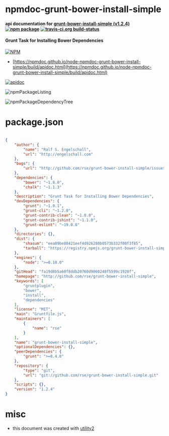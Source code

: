 # npmdoc-grunt-bower-install-simple

#### api documentation for  [grunt-bower-install-simple (v1.2.4)](http://github.com/rse/grunt-bower-install-simple)  [![npm package](https://img.shields.io/npm/v/npmdoc-grunt-bower-install-simple.svg?style=flat-square)](https://www.npmjs.org/package/npmdoc-grunt-bower-install-simple) [![travis-ci.org build-status](https://api.travis-ci.org/npmdoc/node-npmdoc-grunt-bower-install-simple.svg)](https://travis-ci.org/npmdoc/node-npmdoc-grunt-bower-install-simple)

#### Grunt Task for Installing Bower Dependencies

[![NPM](https://nodei.co/npm/grunt-bower-install-simple.png?downloads=true&downloadRank=true&stars=true)](https://www.npmjs.com/package/grunt-bower-install-simple)

- [https://npmdoc.github.io/node-npmdoc-grunt-bower-install-simple/build/apidoc.html](https://npmdoc.github.io/node-npmdoc-grunt-bower-install-simple/build/apidoc.html)

[![apidoc](https://npmdoc.github.io/node-npmdoc-grunt-bower-install-simple/build/screenCapture.buildCi.browser.%252Ftmp%252Fbuild%252Fapidoc.html.png)](https://npmdoc.github.io/node-npmdoc-grunt-bower-install-simple/build/apidoc.html)

![npmPackageListing](https://npmdoc.github.io/node-npmdoc-grunt-bower-install-simple/build/screenCapture.npmPackageListing.svg)

![npmPackageDependencyTree](https://npmdoc.github.io/node-npmdoc-grunt-bower-install-simple/build/screenCapture.npmPackageDependencyTree.svg)



# package.json

```json

{
    "author": {
        "name": "Ralf S. Engelschall",
        "url": "http://engelschall.com"
    },
    "bugs": {
        "url": "http://github.com/rse/grunt-bower-install-simple/issues"
    },
    "dependencies": {
        "bower": "~1.8.0",
        "chalk": "~1.1.3"
    },
    "description": "Grunt Task for Installing Bower Dependencies",
    "devDependencies": {
        "grunt": "~1.0.1",
        "grunt-cli": "~1.2.0",
        "grunt-contrib-clean": "~1.0.0",
        "grunt-contrib-jshint": "~1.1.0",
        "grunt-eslint": "~19.0.0"
    },
    "directories": {},
    "dist": {
        "shasum": "eea89be80421eef4d926280b0573b332f00f3f85",
        "tarball": "https://registry.npmjs.org/grunt-bower-install-simple/-/grunt-bower-install-simple-1.2.4.tgz"
    },
    "engines": {
        "node": ">=0.10.0"
    },
    "gitHead": "fa19d8b5a60f8ddb20760d9060240f5599c1920f",
    "homepage": "http://github.com/rse/grunt-bower-install-simple",
    "keywords": [
        "gruntplugin",
        "bower",
        "install",
        "dependencies"
    ],
    "license": "MIT",
    "main": "Gruntfile.js",
    "maintainers": [
        {
            "name": "rse"
        }
    ],
    "name": "grunt-bower-install-simple",
    "optionalDependencies": {},
    "peerDependencies": {
        "grunt": ">=0.4.0"
    },
    "repository": {
        "type": "git",
        "url": "git://github.com/rse/grunt-bower-install-simple.git"
    },
    "scripts": {},
    "version": "1.2.4"
}
```



# misc
- this document was created with [utility2](https://github.com/kaizhu256/node-utility2)

